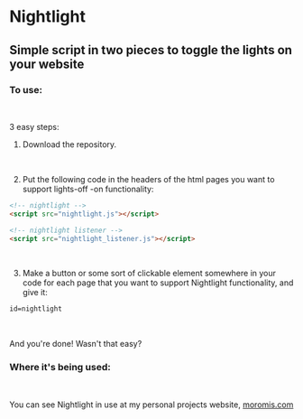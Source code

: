 # Nightlight

## Simple script in two pieces to toggle the lights on your website

### To use:
<br/>

3 easy steps:
<br/>

1. Download the repository.

<br/>

2. Put the following code in the headers of the html pages you want to support lights-off -on functionality:
```html
<!-- nightlight -->
<script src="nightlight.js"></script>

<!-- nightlight listener -->
<script src="nightlight_listener.js"></script>
```

<br/>

3. Make a button or some sort of clickable element somewhere in your code for each page that 
you want to support Nightlight functionality, and give it:
```html
id=nightlight
```

<br/>

And you're done! Wasn't that easy?

### Where it's being used:
<br/>

You can see Nightlight in use at my personal projects website, [moromis.com](http://moromis.com/)

